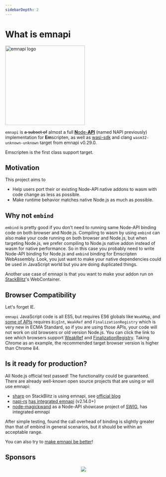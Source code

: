 ```yaml
---
sidebarDepth: 2
---
```


<script setup>

import { withBase } from 'vitepress'

</script>

# What is emnapi

<img :src="withBase('/emnapi.svg')" alt="emnapi logo" width="256" />

`emnapi` is ~~a subset of~~ almost a full [**N**ode-**API**](https://nodejs.org/docs/v16.15.0/api/n-api.html) (named NAPI previously) implementation for **Em**scripten, as well as [wasi-sdk](https://github.com/WebAssembly/wasi-sdk) and clang `wasm32-unknown-unknown` target from emnapi v0.29.0.

Emscripten is the first class support target.

## Motivation

This project aims to

- Help users port their or existing Node-API native addons to wasm with code change as less as possible.
- Make runtime behavior matches native Node.js as much as possible.

## Why not `embind`

`embind` is pretty good if you don't need to running same Node-API binding code on both browser and Node.js. Compiling to wasm by using `embind` can also make your code running on both browser and Node.js, but when targeting Node.js, we prefer compiling to Node.js native addon instead of wasm for native performance. So in this case you probably need to write Node-API binding for Node.js and `embind` binding for Emscripten WebAssembly. Look, you just want to make your native dependencies could be used in JavaScript world but you are doing duplicated things.

Another use case of emnapi is that you want to make your addon run on [StackBlitz](https://stackblitz.com/)'s WebContainer.

## Browser Compatibility

Let's forget IE.

`emnapi` JavaScript code is all ES5, but requires ES6 globals like `WeakMap`, and [some of APIs](/reference/list.html) requires `BigInt`, `WeakRef` and `FinalizationRegistry` which is very new in ECMA Standard, so if you are using those APIs, your code will not work on old browsers or old version Node.js. You can click the link to see which browsers support [WeakRef](https://www.caniuse.com/?search=WeakRef) and [FinalizationRegistry](https://www.caniuse.com/?search=FinalizationRegistry). Taking Chrome as an example, the recommended target browser version is higher than Chrome 84.

## Is it ready for production?

All Node.js official test passed! The functionality could be guaranteed. There are already well-known open source projects that are using or will use emnapi:

- [sharp](https://github.com/lovell/sharp) on StackBlitz is using emnapi, see [official blog](https://blog.stackblitz.com/posts/bringing-sharp-to-wasm-and-webcontainers/)
- [napi-rs](https://github.com/napi-rs/napi-rs) [has integrated emnapi](https://github.com/napi-rs/napi-rs/pull/1669) (v2.14.0+)
- [node-magickwand](https://github.com/mmomtchev/magickwand.js) as a Node-API showcase project of [SWIG](https://github.com/swig/swig), has integrated emnapi

After simple testing, found the call overhead of binding is slightly greater than that of embind in general scenarios,
but it should be within an acceptable range.

You can also try to [make emnapi be better](https://github.com/toyobayashi/emnapi/pulls)!

## Sponsors

<p align="center">
  <a href="https://cdn.jsdelivr.net/gh/toyobayashi/toyobayashi/sponsorkit/sponsors.svg">
    <img src='https://cdn.jsdelivr.net/gh/toyobayashi/toyobayashi/sponsorkit/sponsors.svg'/>
  </a>
</p>
